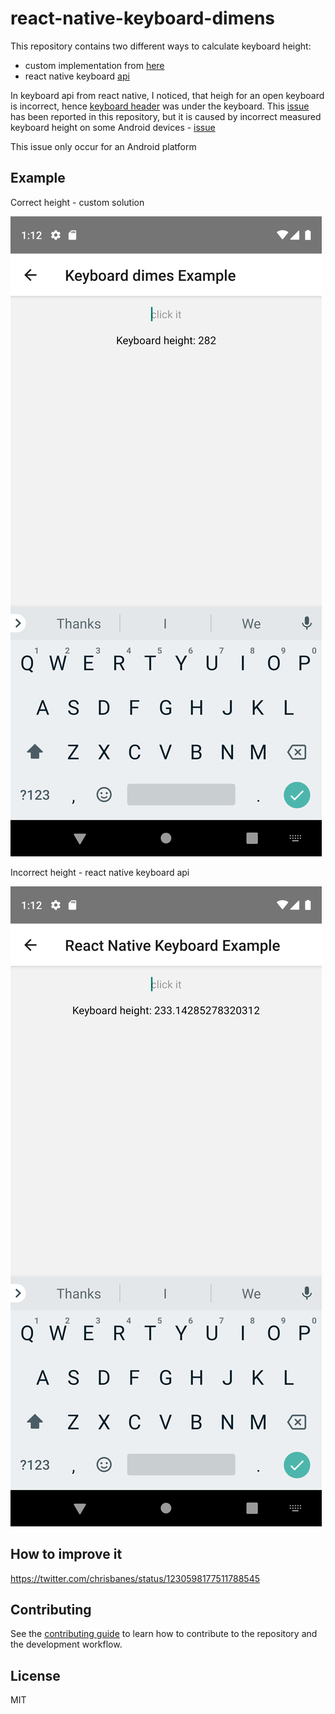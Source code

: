# react-native-keyboard-dimens

This repository contains two different ways to calculate keyboard height:
- custom implementation from [here](https://stackoverflow.com/a/62514321/15739252)
-  react native keyboard [api](https://reactnative.dev/docs/keyboard)

In keyboard api from react native, I noticed, that heigh for an open keyboard is incorrect, hence [keyboard header](https://github.com/ardaogulcan/react-native-keyboard-accessory) was under the keyboard. 
This [issue](https://github.com/ardaogulcan/react-native-keyboard-accessory/issues/49) has been reported in this repository, but it is caused by incorrect measured keyboard height  on some Android devices - [issue](https://github.com/facebook/react-native/issues/24353)

This issue only occur for an Android platform

## Example 

Correct height - custom solution

![](img/correct.png)

Incorrect height - react native keyboard api

![](img/incorrect.png)

## How to improve it 

https://twitter.com/chrisbanes/status/1230598177511788545

## Contributing

See the [contributing guide](CONTRIBUTING.md) to learn how to contribute to the repository and the development workflow.

## License

MIT
